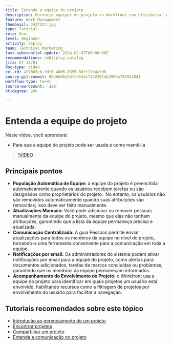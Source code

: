 ```yaml
---
title: Entenda a equipe do projeto
description: Gerencie equipes de projeto no Workfront com eficiência, com preenchimento automático de equipes, atualizações manuais, comunicação centralizada, notificações por email e rastreamento do envolvimento do projeto para colaboração simplificada.
feature: Work Management
thumbnail: 3427227.jpg
type: Tutorial
role: User
level: Beginner
activity: deploy
team: Technical Marketing
last-substantial-update: 2024-02-07T00:00:00Z
recommendations: noDisplay,catalog
jira: KT-14781
doc-type: video
exl-id: a29003cb-9df0-4806-8395-80ff1fd4efd8
source-git-commit: 06d6b06e2dfcd54a172d220fdb3996a7949348d1
workflow-type: tm+mt
source-wordcount: '220'
ht-degree: 20%

---
```


# Entenda a equipe do projeto

Neste vídeo, você aprenderá:

* Para que a equipe do projeto pode ser usada e como mantê-la

>[!VIDEO](https://video.tv.adobe.com/v/3427227/?quality=12&learn=on&enablevpops)

## Principais pontos

* **População Automática de Equipe:** a equipe do projeto é preenchida automaticamente quando os usuários recebem tarefas ou são designados como proprietários do projeto. &#x200B; No entanto, os usuários não são removidos automaticamente quando suas atribuições são removidas; isso deve ser feito manualmente. &#x200B;
* **Atualizações Manuais:** Você pode adicionar ou remover pessoas manualmente da equipe do projeto, mesmo que elas não tenham atribuições, garantindo que a lista da equipe permaneça precisa e atualizada. &#x200B;
* **Comunicação Centralizada:** A guia Pessoas permite enviar atualizações para todos os membros da equipe no nível do projeto, tornando-a uma ferramenta conveniente para a comunicação em toda a equipe. &#x200B;
* **Notificações por email:** Os administradores do sistema podem ativar notificações por email para a equipe do projeto, como alertas para documentos adicionados, tarefas de marcos concluídas ou problemas, garantindo que os membros da equipe permaneçam informados. &#x200B;
* **Acompanhamento do Envolvimento do Projeto:** o Workfront usa a equipe do projeto para identificar em quais projetos um usuário está envolvido, habilitando recursos como a filtragem de projetos por envolvimento do usuário para facilitar a navegação. &#x200B;

## Tutoriais recomendados sobre este tópico

* [Introdução ao gerenciamento de um projeto](/help/manage-work/projects/getting-started-manage-a-project.md)
* [Encontrar projetos](/help/manage-work/projects/find-projects.md)
* [Compartilhar um projeto](/help/manage-work/projects/share-a-project.md)
* [Entenda a comunicação no projeto](/help/manage-work/projects/understand-project-communication.md)

